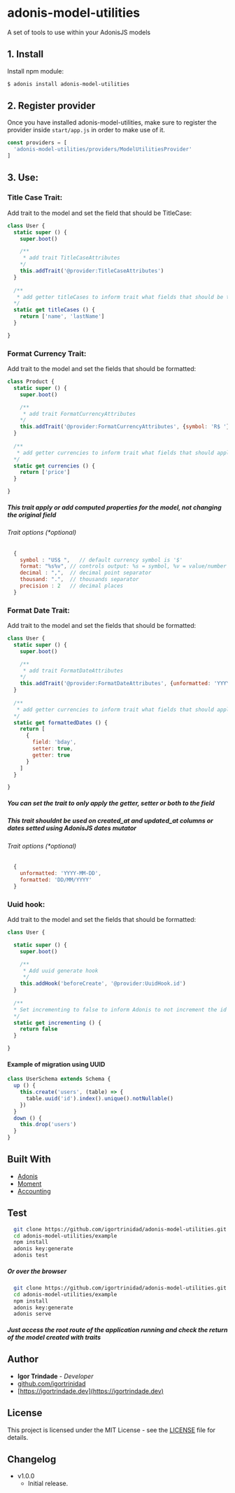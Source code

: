 # adonis-model-utilities
A set of tools to use within your AdonisJS models

## 1. Install

Install npm module:

```bash
$ adonis install adonis-model-utilities
```

## 2. Register provider

Once you have installed adonis-model-utilities, make sure to register the provider inside `start/app.js` in order to make use of it.

```js
const providers = [
  'adonis-model-utilities/providers/ModelUtilitiesProvider'
]
```

## 3. Use:

### Title Case Trait:

Add trait to the model and set the field that should be TitleCase:
```js
class User {
  static super () {
    super.boot()

    /**
     * add trait TitleCaseAttributes
    */
    this.addTrait('@provider:TitleCaseAttributes')
  }
  
  /**
   * add getter titleCases to inform trait what fields that should be treated
  */
  static get titleCases () {
    return ['name', 'lastName']
  }

}
```

### Format Currency Trait:

Add trait to the model and set the fields that should be formatted:
```js
class Product {
  static super () {
    super.boot()

    /**
     * add trait FormatCurrencyAttributes
    */
    this.addTrait('@provider:FormatCurrencyAttributes', {symbol: 'R$ '})
  }
  
  /**
   * add getter currencies to inform trait what fields that should apply the trait
  */
  static get currencies () {
    return ['price']
  }

}
```
##### This trait apply or add computed properties for the model, not changing the original field
###### Trait options (*optional)

```js
  {
    symbol : "US$ ",   // default currency symbol is '$'
    format: "%s%v", // controls output: %s = symbol, %v = value/number (can be object: see below)
    decimal : ",",  // decimal point separator
    thousand: ".",  // thousands separator
    precision : 2   // decimal places
  }

```



### Format Date Trait:

Add trait to the model and set the fields that should be formatted:
```js
class User {
  static super () {
    super.boot()

    /**
     * add trait FormatDateAttributes
    */
    this.addTrait('@provider:FormatDateAttributes', {unformatted: 'YYYY-MM-DD', formatted: 'DD/MM/YY'})
  }
  
  /**
   * add getter currencies to inform trait what fields that should apply the trait
  */
  static get formattedDates () {
    return [
      {
        field: 'bday',
        setter: true,
        getter: true 
      }
    ]
  }

}
```

##### You can set the trait to only apply the getter, setter or both to the field
##### This trait shouldnt be used on created_at and updated_at columns or dates setted using AdonisJS dates mutator

###### Trait options (*optional)

```js
  {
    unformatted: 'YYYY-MM-DD',
    formatted: 'DD/MM/YYYY'
  }

```

### Uuid hook:

Add trait to the model and set the fields that should be formatted:
```js
class User {

  static super () {
    super.boot()

    /**
     * Add uuid generate hook
     */
    this.addHook('beforeCreate', '@provider:UuidHook.id')
  }
  
  /**
  * Set incrementing to false to inform Adonis to not increment the id field
  */
  static get incrementing () {
    return false
  }

}
```

#### Example of migration using UUID
```js
class UserSchema extends Schema {
  up () {
    this.create('users', (table) => {
      table.uuid('id').index().unique().notNullable()
    })
  }
  down () {
    this.drop('users')
  }
}

```

## Built With

* [Adonis](http://adonisjs.com)
* [Moment](http://momentjs.com)
* [Accounting](http://openexchangerates.github.io/accounting.js/)



## Test

```bash
  git clone https://github.com/igortrinidad/adonis-model-utilities.git
  cd adonis-model-utilities/example
  npm install
  adonis key:generate
  adonis test
```

##### Or over the browser
```bash
  git clone https://github.com/igortrinidad/adonis-model-utilities.git
  cd adonis-model-utilities/example
  npm install
  adonis key:generate
  adonis serve
```

##### Just access the root route of the application running and check the return of the model created with traits


## Author


* **Igor Trindade** - *Developer*
* [github.com/igortrinidad](https://github.com/igortrinidad)
* [https://igortrindade.dev](https://igortrindade.dev)


## License

This project is licensed under the MIT License - see the [LICENSE](LICENSE) file for details.


## Changelog

- v1.0.0
  - Initial release.
  